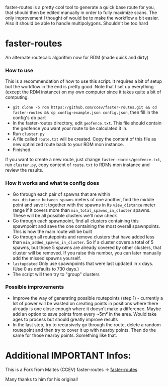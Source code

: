 faster-routes is a pretty cool tool to generate a quick base route for you, that should then be edited manually in order to fully maximize scans. The only improvement I thought of would be to make the workflow a bit easier. Also it should be able to handle multipolygons. Shouldn't be too hard

# faster-routes
An alternate routecalc algorithm now for RDM (made quick and dirty)

### How to use

This is a recommendation of how to use this script. It requires a bit of setup but the workflow in the end is pretty good. Note that I set up everything (except the RDM instance) on my own computer since it takes quite a bit of computing.

- `git clone -b rdm https://github.com/ccev/faster-routes.git && cd faster-routes && cp config-example.json config.json`, then fill in the config's db part
- In the faster-routes directory, edit `geofence.txt`. This file should contain the geofence you want your route to be calculated it in.
- Run `cluster.py`
- A file called `route.txt` will be created. Copy the content of this file as new optimized route back to your RDM mon instance.
- Finished.

If you want to create a new route, just change `faster-routes/geofence.txt`, run `cluster.py`, copy content of `route.txt` to RDMs mon instance and review the results.

### How it works and what te config does

- Go through each pair of spawns that are within `max_distance_between_spawns` meters of one another, find the middle point and save it together with the spawns in its `view_distance` meter range if it covers more than `min_total_spawns_in_cluster` spawns. These will be all possible clusters we'll now check
- Go through each spawnpoint, find all clusters containing this spawnpoint and save the one containing the most overall spawnpoints. This is how the main route will be built
- Go through all routepoints and remove clusters that have added less than `min_added_spawns_in_cluster`. So if a cluster covers a total of 5 spawns, but those 5 spawns are already covered by other clusters, that cluster will be removed. If you raise this number, you can later manually add the missed spawns yourself.
- `lastupdated` Only use spawnpoints that were last updated in x days. (Use 0 as defaults to 730 days.)
- The script will then try to "group" clusters

### Possible improvements
- Improve the way of generating possible routepoints (step 1) - currently a lot of power will be wasted on creating points in positions where there already is one close enough where it doesn't make a difference. Maybe add an option to save points from every ~5m² in the area. Would take ages to process but should greatly improve results
- In the last step, try to recursively go through the route, delete a random routepoint and then try to cover it up with nearby points. Then do the same for those nearby points. Something like that. 

# Additional IMPORTANT Infos:
This is a Fork from Maltes (CCEV) faster-routes -> [faster-routes](https://github.com/ccev/faster-routes)

Many thanks to him for his original!
